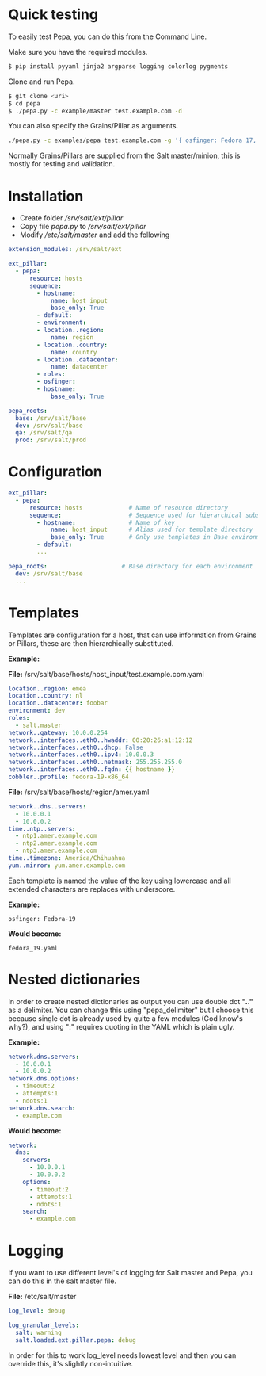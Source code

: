 # Quick testing

To easily test Pepa, you can do this from the Command Line.

Make sure you have the required modules.

```bash
$ pip install pyyaml jinja2 argparse logging colorlog pygments
```

Clone and run Pepa.

```bash
$ git clone <uri>
$ cd pepa
$ ./pepa.py -c example/master test.example.com -d
```

You can also specify the Grains/Pillar as arguments.

```bash
./pepa.py -c examples/pepa test.example.com -g '{ osfinger: Fedora 17, os: Fedora, osrelease: 17 }'
```

Normally Grains/Pillars are supplied from the Salt master/minion, this is mostly for testing and validation.

# Installation

- Create folder */srv/salt/ext/pillar*
- Copy file *pepa.py* to */srv/salt/ext/pillar*
- Modify */etc/salt/master* and add the following

```yaml
extension_modules: /srv/salt/ext

ext_pillar:
  - pepa:
      resource: hosts
      sequence:
        - hostname:
            name: host_input
            base_only: True
        - default:
        - environment:
        - location..region:
            name: region
        - location..country:
            name: country
        - location..datacenter:
            name: datacenter
        - roles:
        - osfinger:
        - hostname:
            base_only: True  

pepa_roots:
  base: /srv/salt/base
  dev: /srv/salt/base
  qa: /srv/salt/qa
  prod: /srv/salt/prod
```

# Configuration

```yaml
ext_pillar:
  - pepa:
      resource: hosts             # Name of resource directory
      sequence:                   # Sequence used for hierarchical substitution
        - hostname:               # Name of key
            name: host_input      # Alias used for template directory
            base_only: True       # Only use templates in Base environment, i.e. no staging
        - default:
        ...

pepa_roots:                     # Base directory for each environment
  dev: /srv/salt/base
  ...
```

# Templates

Templates are configuration for a host, that can use information from Grains or Pillars, these are then hierarchically substituted.

**Example:**

**File:** /srv/salt/base/hosts/host_input/test.example.com.yaml

```yaml
location..region: emea
location..country: nl
location..datacenter: foobar
environment: dev
roles:
  - salt.master
network..gateway: 10.0.0.254
network..interfaces..eth0..hwaddr: 00:20:26:a1:12:12
network..interfaces..eth0..dhcp: False
network..interfaces..eth0..ipv4: 10.0.0.3
network..interfaces..eth0..netmask: 255.255.255.0
network..interfaces..eth0..fqdn: {{ hostname }}
cobbler..profile: fedora-19-x86_64
```

**File:** /srv/salt/base/hosts/region/amer.yaml

```yaml
network..dns..servers:
  - 10.0.0.1
  - 10.0.0.2
time..ntp..servers:
  - ntp1.amer.example.com
  - ntp2.amer.example.com
  - ntp3.amer.example.com
time..timezone: America/Chihuahua
yum..mirror: yum.amer.example.com
```

Each template is named the value of the key using lowercase and all extended characters are replaces with underscore.

**Example:**

    osfinger: Fedora-19

**Would become:**

    fedora_19.yaml

# Nested dictionaries

In order to create nested dictionaries as output you can use double dot **".."** as a delimiter. You can change this using "pepa_delimiter" but I choose this because single dot is already used by quite a few modules (God know's why?), and using ":" requires quoting in the YAML which is plain ugly.

**Example:**

```yaml
network.dns.servers:
  - 10.0.0.1
  - 10.0.0.2
network.dns.options:
  - timeout:2
  - attempts:1
  - ndots:1
network.dns.search:
  - example.com
```

**Would become:**

```yaml
network:
  dns:
    servers:
      - 10.0.0.1
      - 10.0.0.2
    options:
      - timeout:2
      - attempts:1
      - ndots:1
    search:
      - example.com
```

# Logging

If you want to use different level's of logging for Salt master and Pepa, you can do this in the salt master file.

**File:** /etc/salt/master

```yaml
log_level: debug

log_granular_levels:
  salt: warning
  salt.loaded.ext.pillar.pepa: debug
```

In order for this to work log_level needs lowest level and then you can override this, it's slightly non-intuitive.
